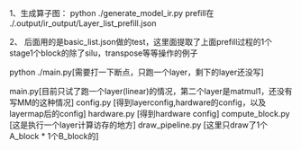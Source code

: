 1、生成算子图：
python ./generate_model_ir.py
prefill在 ./.output/ir_output/Layer_list_prefill.json

2、
后面用的是basic_list.json做的test，这里面提取了上面prefill过程的1个stage1个block的除了silu，transpose等等操作的例子

python ./main.py[需要打一下断点，只跑一个layer，剩下的layer还没写]

main.py[目前只试了跑一个layer(linear)的情况，第二个layer是matmul1，还没有写MM的这种情况]
    config.py [得到layerconfig,hardware的config，以及layermap后的config]
        hardware.py [得到hardware config]
    compute_block.py [这是执行一个layer计算访存的地方]
        draw_pipeline.py [这里只draw了1个A_block * 1个B_block的]
